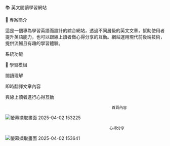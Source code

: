 📚 英文閱讀學習網站

📜 專案簡介

這是一個專為學習英語而設計的綜合網站，透過不同層級的英文文章，幫助使用者提升英語能力，也可以跟線上讀者做心得分享的互動。網站運用現代前後端技術，提供流暢且有趣的學習體驗。

系統功能

📝 學習模組

閱讀理解

即時翻譯文章內容

與線上讀者進行心得互動


                                                   首頁內容
![螢幕擷取畫面 2025-04-02 153225](https://github.com/user-attachments/assets/a4d9f2a8-2cfd-4e7f-a0a3-14db6fa5598d)

                                                  心得分享
![螢幕擷取畫面 2025-04-02 153641](https://github.com/user-attachments/assets/d64c3053-b6de-4cbd-8819-c28ec47b7583)
